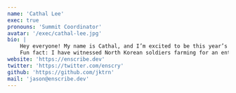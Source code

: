 ```yaml
---
name: 'Cathal Lee'
exec: true
pronouns: 'Summit Coordinator'
avatar: '/exec/cathal-lee.jpg'
bio: |
    Hey everyone! My name is Cathal, and I’m excited to be this year’s summit coordinator. I’m currently a 3rd year maths student with a particular interest in audio signal processing especially in areas like emotion recognition using MFCC and Harmonics!  
    Fun fact: I have witnessed North Korean soldiers farming for an entire year.
website: 'https://enscribe.dev'
twitter: 'https://twitter.com/enscry'
github: 'https://github.com/jktrn'
mail: 'jason@enscribe.dev'
---
```

